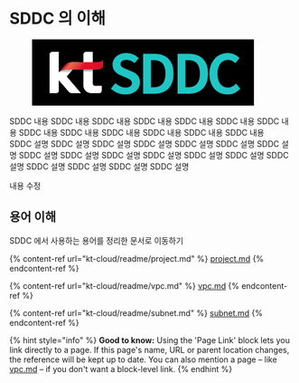 # SDDC 의 이해

<figure><img src=".gitbook/assets/ktsddc.png" alt=""><figcaption></figcaption></figure>

SDDC 내용 SDDC 내용 SDDC 내용 SDDC 내용 SDDC 내용 SDDC 내용 SDDC 내용 SDDC 내용 SDDC 내용 SDDC 내용 SDDC 내용 SDDC 내용 SDDC 내용\
SDDC 설명 SDDC 설명 SDDC 설명 SDDC 설명 SDDC 설명 SDDC 설명 SDDC 설명 SDDC 설명 SDDC 설명 SDDC 설명 SDDC 설명 SDDC 설명 SDDC 설명 SDDC 설명 SDDC 설명 SDDC 설명 SDDC 설명 SDDC 설명

내용 수정

## 용어 이해

SDDC 에서 사용하는 용어를 정리한 문서로 이동하기

{% content-ref url="kt-cloud/readme/project.md" %}
[project.md](kt-cloud/readme/project.md)
{% endcontent-ref %}

{% content-ref url="kt-cloud/readme/vpc.md" %}
[vpc.md](kt-cloud/readme/vpc.md)
{% endcontent-ref %}

{% content-ref url="kt-cloud/readme/subnet.md" %}
[subnet.md](kt-cloud/readme/subnet.md)
{% endcontent-ref %}

{% hint style="info" %}
**Good to know:** Using the 'Page Link' block lets you link directly to a page. If this page's name, URL or parent location changes, the reference will be kept up to date. You can also mention a page – like [vpc.md](kt-cloud/readme/vpc.md "mention") – if you don't want a block-level link.
{% endhint %}
